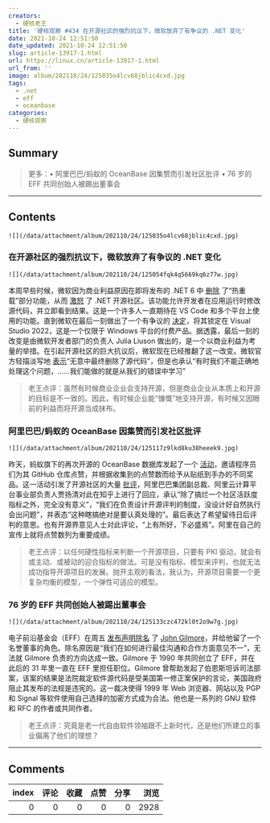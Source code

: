 ```yaml
---
creators:
  - 硬核老王
title: '硬核观察 #434 在开源社区的强烈抗议下，微软放弃了有争议的 .NET 变化'
date: 2021-10-24 12:51:50
date_updated: 2021-10-24 12:51:50
slug: article-13917-1.html
url: https://linux.cn/article-13917-1.html
url_from: ''
image: album/202110/24/125035o4lcv68jblic4cxd.jpg
tags:
  - .net
  - eff
  - oceanbase
categories:
  - 硬核观察
---
```


## Summary

> 更多：• 阿里巴巴/蚂蚁的 OceanBase 因集赞而引发社区批评 • 76 岁的 EFF 共同创始人被踢出董事会

***

<!-- more -->

## Contents

`![](/data/attachment/album/202110/24/125035o4lcv68jblic4cxd.jpg)`

### 在开源社区的强烈抗议下，微软放弃了有争议的 .NET 变化

`![](/data/attachment/album/202110/24/125054fqk4q5669kq6z77w.jpg)`

本周早些时候，微软因为商业利益原因在即将发布的 .NET 6 中 [删除](https://github.com/dotnet/sdk/pull/22217) 了“热重载”部分功能，从而 [激怒](https://github.com/dotnet/sdk/pull/22262) 了 .NET 开源社区。该功能允许开发者在应用运行时修改源代码，并立即看到结果。这是一个许多人一直期待在 VS Code 和多个平台上使用的功能。直到微软在最后一刻做出了一个有争议的 [决定](https://devblogs.microsoft.com/dotnet/update-on-net-hot-reload-progress-and-visual-studio-2022-highlights/)，将其锁定在 Visual Studio 2022，这是一个仅限于 Windows 平台的付费产品。据透露，最后一刻的改变是由微软开发者部门的负责人 Julia Liuson 做出的，是一个以商业利益为考量的举措。在引起开源社区的巨大抗议后，微软现在已经推翻了这一改变。微软官方轻描淡写地 [表示](https://devblogs.microsoft.com/dotnet/net-hot-reload-support-via-cli/)“无意中最终删除了源代码”，但是也承认“有时我们不能正确地处理这个问题，……我们能做的就是从我们的错误中学习”

> 
> 老王点评：虽然有时候商业企业会支持开源，但是商业企业从本质上和开源的目标是不一致的。因此，有时候企业能“慷慨”地支持开源，有时候又因眼前的利益而将开源当成抹布。
> 
> 
> 

### 阿里巴巴/蚂蚁的 OceanBase 因集赞而引发社区批评

`![](/data/attachment/album/202110/24/125117z9lkd8ku38heeek9.jpg)`

昨天，蚂蚁旗下的再次开源的 OceanBase 数据库发起了一个 [活动](https://www.zhihu.com/question/494108102/answer/2184918236)，邀请程序员们为其 GitHub 仓库点赞，并根据收集到的点赞数而给予从贴纸到手办的不同奖品。这一活动引发了开源社区的大量 [批评](https://www.zhihu.com/question/494108102/answer/2184934080)，阿里巴巴集团副总裁、阿里云计算平台事业部负责人贾扬清对此在知乎上进行了回应，承认“除了搞烂一个社区活跃度指标之外，完全没有意义”，“我们在负责设计开源评判的制度，没设计好自然执行会出问题”，并表态“这种瞎搞绝对是要认真处理的”。最后表达了希望留待日后评判的意思。也有开源界意见人士对此评论，“上有所好，下必盛焉”。阿里在自己的宣传上就将点赞数列为重要成绩。

> 
> 老王点评：以任何硬性指标来判断一个开源项目，只要有 PKI 驱动，就会有或主动、或被动的迎合指标的做法。可是没有指标、模型来评判，也就无法成功指导开源项目的发展。抛开主观的看法，我认为，开源项目需要一个更复杂均衡的模型，一个弹性可适应的模型。
> 
> 
> 

### 76 岁的 EFF 共同创始人被踢出董事会

`![](/data/attachment/album/202110/24/125133czc472kl0t2o9w7g.jpg)`

电子前沿基金会（EFF）在周五 [发布声明除名](https://www.eff.org/deeplinks/2021/10/john-gilmore-leaves-eff-board-becomes-board-member-emeritus) 了 [John Gilmore](https://en.wikipedia.org/wiki/John_Gilmore_(activist))，并给他留了一个名誉董事的角色。除名原因是“我们在如何进行最佳沟通和合作方面意见不一”，无法就 Gilmore 负责的方向达成一致。Gilmore 于 1990 年共同创立了 EFF，并在此后的 31 年里一直在 EFF 里担任职位。Gilmore 曾帮助发起了伯恩斯坦诉司法部案，该案的结果是法院裁定软件源代码是受美国第一修正案保护的言论，美国政府阻止其发布的法规是违宪的。这一裁决使得 1999 年 Web 浏览器、网站以及 PGP 和 Signal 等软件使用自己选择的加密方式成为合法。他也是一系列的 GNU 软件和 RFC 的作者或共同作者。

> 
> 老王点评：究竟是老一代自由软件领袖跟不上新时代，还是他们所建立的事业偏离了他们的理想？
> 
> 
>

***

## Comments


|   index |   评论 |   收藏 |   点赞 |   分享 |   浏览 |
|--------:|-------:|-------:|-------:|-------:|-------:|
|       0 |      0 |      0 |      0 |      0 |   2928 |
